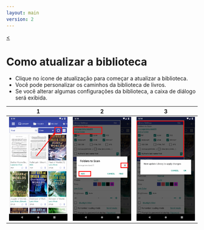 ```yaml
---
layout: main
version: 2
---
```

[<](/wiki/faq/pt)

# Como atualizar a biblioteca


* Clique no ícone de atualização para começar a atualizar a biblioteca.
* Você pode personalizar os caminhos da biblioteca de livros.
* Se você alterar algumas configurações da biblioteca, a caixa de diálogo será exibida.


|1|2|3|
|-|-|-|
|![](1.png)|![](2.png)|![](3.png)|
